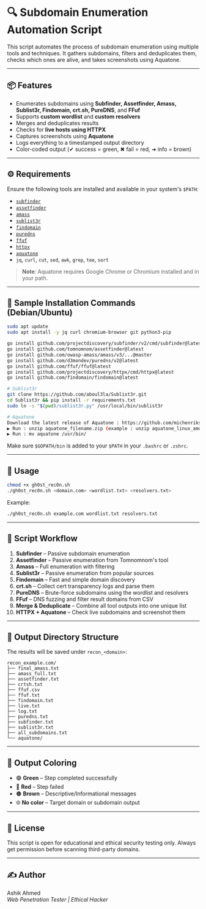 # 🔍 Subdomain Enumeration Automation Script

This script automates the process of subdomain enumeration using multiple tools and techniques. It gathers subdomains, filters and deduplicates them, checks which ones are alive, and takes screenshots using Aquatone.

---

## 📦 Features

- Enumerates subdomains using **Subfinder, Assetfinder, Amass, Sublist3r, Findomain, crt.sh, PureDNS**, and **FFuf**
- Supports **custom wordlist** and **custom resolvers**
- Merges and deduplicates results
- Checks for **live hosts using HTTPX**
- Captures screenshots using **Aquatone**
- Logs everything to a timestamped output directory
- Color-coded output (✔ success = green, ✖ fail = red, ➜ info = brown)

---

## ⚙️ Requirements

Ensure the following tools are installed and available in your system's `$PATH`:

- [`subfinder`](https://github.com/projectdiscovery/subfinder)
- [`assetfinder`](https://github.com/tomnomnom/assetfinder)
- [`amass`](https://github.com/owasp-amass/amass)
- [`sublist3r`](https://github.com/aboul3la/Sublist3r)
- [`findomain`](https://github.com/findomain/findomain)
- [`puredns`](https://github.com/d3mondev/puredns)
- [`ffuf`](https://github.com/ffuf/ffuf)
- [`httpx`](https://github.com/projectdiscovery/httpx)
- [`aquatone`](https://github.com/michenriksen/aquatone/releases/)
- `jq`, `curl`, `cut`, `sed`, `awk`, `grep`, `tee`, `sort`

> **Note**: Aquatone requires Google Chrome or Chromium installed and in your path.

---

## 🧪 Sample Installation Commands (Debian/Ubuntu)

```bash
sudo apt update
sudo apt install -y jq curl chromium-browser git python3-pip

go install github.com/projectdiscovery/subfinder/v2/cmd/subfinder@latest
go install github.com/tomnomnom/assetfinder@latest
go install github.com/owasp-amass/amass/v3/...@master
go install github.com/d3mondev/puredns/v2@latest
go install github.com/ffuf/ffuf@latest
go install github.com/projectdiscovery/httpx/cmd/httpx@latest
go install github.com/findomain/findomain@latest

# Sublist3r
git clone https://github.com/aboul3la/Sublist3r.git
cd Sublist3r && pip install -r requirements.txt
sudo ln -s "$(pwd)/sublist3r.py" /usr/local/bin/sublist3r

# Aquatone
Download the latest release of Aquatone : https://github.com/michenriksen/aquatone/releases/
▶ Run : unzip aquatone_filename.zip (example : unzip aquatone_linux_amd64_1.7.0.zip)
▶ Run : mv aquatone /usr/bin/
```

Make sure `$GOPATH/bin` is added to your `$PATH` in your `.bashrc` or `.zshrc`.

---

## 🚀 Usage

```bash
chmod +x gh0st_rec0n.sh
./gh0st_rec0n.sh <domain.com> <wordlist.txt> <resolvers.txt>
```

Example:

```bash
./gh0st_rec0n.sh example.com wordlist.txt resolvers.txt
```

---

## 🧭 Script Workflow

1. **Subfinder** – Passive subdomain enumeration
2. **Assetfinder** – Passive enumeration from Tomnomnom's tool
3. **Amass** – Full enumeration with filtering
4. **Sublist3r** – Passive enumeration from popular sources
5. **Findomain** – Fast and simple domain discovery
6. **crt.sh** – Collect cert transparency logs and parse them
7. **PureDNS** – Brute-force subdomains using the wordlist and resolvers
8. **FFuf** – DNS fuzzing and filter result domains from CSV
9. **Merge & Deduplicate** – Combine all tool outputs into one unique list
10. **HTTPX + Aquatone** – Check live subdomains and screenshot them

---

## 📂 Output Directory Structure

The results will be saved under `recon_<domain>`:

```
recon_example.com/
├── final_amass.txt
├── amass_full.txt
├── assetfinder.txt
├── crtsh.txt
├── ffuf.csv
├── ffuf.txt
├── findomain.txt
├── live.txt
├── log.txt
├── puredns.txt
├── subfinder.txt
├── sublist3r.txt
├── all_subdomains.txt
└── aquatone/
```

---

## 🎨 Output Coloring

- 🟢 **Green** – Step completed successfully
- 🔴 **Red** – Step failed
- 🟤 **Brown** – Descriptive/Informational messages
- 🌐 **No color** – Target domain or subdomain output

---

## 📘 License

This script is open for educational and ethical security testing only. Always get permission before scanning third-party domains.

---

## ✍️ Author

Ashik Ahmed  
_Web Penetration Tester | Ethical Hacker_
